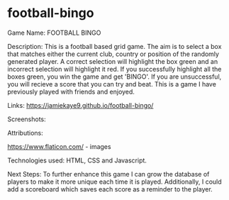 # football-bingo

Game Name: FOOTBALL BINGO

Description: This is a football based grid game. The aim is to select a box that matches either the current club, country or position of the randomly generated player. A correct selection will highlight the box green and an incorrect selection will highlight it red. If you successfully highlight all the boxes green, you win the game and get 'BINGO'. If you are unsuccessful, you will recieve a score that you can try and beat. This is a game I have previously played with friends and enjoyed.

Links: https://jamiekaye9.github.io/football-bingo/

Screenshots:

Attributions:

https://www.flaticon.com/ - images

Technologies used: HTML, CSS and Javascript.

Next Steps: To further enhance this game I can grow the database of players to make it more unique each time it is played. Additionally, I could add a scoreboard which saves each score as a reminder to the player.




